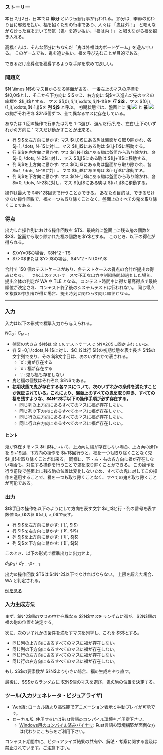 
<div>

<span>

<span>

<div>

<section>

### **ストーリー**

<p>
本日 2月2日、日本では
<strong>
節分
</strong>
という伝統行事が行われる。
節分は、季節の変わり目に邪気を払い、福を招くための行事であり、人々は 「鬼は外！」 と唱えながら炒った豆をまいて邪気（鬼）を追い払い、「福は内！」 と唱えながら福を招き入れる。
</p>

<p>
高橋くんは、そんな節分にちなんだ「鬼は外福は内ボードゲーム」を遊んでいる。
このゲームでも、鬼を追い払い、福を呼び込むことが目的である。
</p>

<p>
できるだけ高得点を獲得するような手順を求めて欲しい。
</p>

</section>

</div>

<div>

<section>

### **問題文**

<p>
$N \times N$のマス目からなる盤面がある。
一番左上のマスの座標を $(0,0)$とし、そこから下方向に $i$マス、右方向に $j$マス進んだ先のマスの座標を $(i,j)$とする。
マス $(i,0),(i,1),\cdots,(i,N-1)$を 
<strong>
行 $i$
</strong>
、マス $(0,j),(1,j),\cdots,(N-1,j)$を 
<strong>
列 $j$
</strong>
と呼ぶ。
初期状態では、盤面上に 
<strong>
鬼
</strong>

<img src="https://img.atcoder.jp/ahc042/cnhLtdRT_oni.png">

</img>
と 
<strong>
福
</strong>

<img src="https://img.atcoder.jp/ahc042/cnhLtdRT_fuku.png">

</img>
の駒がそれぞれ $2N$個ずつ、全て異なるマスに存在している。
</p>

<p>
あなたは 1 回の操作で行または列を 1 つ選び、選んだ行/列を、左右/上下のいずれかの方向に 1 マスだけ動かすことが出来る。
</p>

<ul>

<li>
行 $i$を左方向に動かす: マス $(i,0)$にある駒は盤面から取り除かれ、各 $j=1, \dots, N-1$に対し、マス $(i,j)$にある駒は $(i,j-1)$に移動する。
</li>

<li>
行 $i$を右方向に動かす: マス $(i,N-1)$にある駒は盤面から取り除かれ、各 $j=0, \dots, N-2$に対し、マス $(i,j)$にある駒は $(i,j+1)$に移動する。
</li>

<li>
列 $j$を上方向に動かす: マス $(0,j)$にある駒は盤面から取り除かれ、各 $i=1, \dots, N-1$に対し、マス $(i,j)$にある駒は $(i-1,j)$に移動する。
</li>

<li>
列 $j$を下方向に動かす: マス $(N-1,j)$にある駒は盤面から取り除かれ、各 $i=0, \dots, N-2$に対し、マス $(i,j)$にある駒は $(i+1,j)$に移動する。
</li>

</ul>

<p>
操作は最大で $4N^2$回まで行うことができる。
あなたの目的は、できるだけ少ない操作回数で、福を一つも取り除くことなく、盤面上のすべての鬼を取り除くことである。
</p>

</section>

</div>

<div>

<section>

### **得点**

<p>
出力した操作列における操作回数を $T$、最終的に盤面上に残る鬼の個数を $X$、盤面から取り除かれた福の個数を $Y$とする。
このとき、以下の得点が得られる。
</p>

<ul>

<li>
$X=Y=0$の場合、$8N^2 - T$
</li>

<li>
$X>0$または $Y>0$の場合、$4N^2 - N (X+Y)$
</li>

</ul>

<p>
合計で 150 個のテストケースがあり、各テストケースの得点の合計が提出の得点となる。
一つ以上のテストケースで不正な出力や制限時間超過をした場合、提出全体の判定が
<span>
WA
</span>
や
<span>
TLE
</span>
となる。
コンテスト時間中に得た最高得点で最終順位が決定され、コンテスト終了後のシステムテストは行われない。 同じ得点を複数の参加者が得た場合、提出時刻に関わらず同じ順位となる。
</p>

</section>

</div>

---

<div>

<div>

<section>

### **入力**

<p>
入力は以下の形式で標準入力から与えられる。
</p>

<div>

$N$$C_0$$\vdots$$C_{N-1}$
</div>

<ul>

<li>
盤面の大きさ $N$は 全てのテストケースで $N=20$に固定されている。
</li>

<li>
各 $i=0,1,\cdots,N-1$に対し、$C_i$は行 $i$の初期状態を表す長さ $N$の文字列であり、その $j$文字目は、次のいずれかで表される。
<ul>

<li>
`x`: 鬼が存在する
</li>

<li>
`o`: 福が存在する
</li>

<li>
`.`: 鬼も福も存在しない
</li>

</ul>

</li>

<li>
鬼と福の個数はそれぞれ $2N$である。
</li>

<li>

<strong>
初期状態で鬼が存在する各マスについて、次のいずれかの条件を満たすことが保証されている。これにより、盤面上のすべての鬼を取り除き、すべての福を残すような、$4N^2$手以下の操作手順が必ず存在する。
</strong>

<ul>

<li>
同じ列の上方向にあるすべてのマスに福が存在しない。
</li>

<li>
同じ列の下方向にあるすべてのマスに福が存在しない。
</li>

<li>
同じ行の左方向にあるすべてのマスに福が存在しない。
</li>

<li>
同じ行の右方向にあるすべてのマスに福が存在しない。
</li>

</ul>

</li>

</ul>

#### **ヒント**

<p>
鬼が存在するマス $(i,j)$について、上方向に福が存在しない場合、上方向の操作を $i+1$回、下方向の操作を $i+1$回行うと、福を一つも取り除くことなく鬼 $(i,j)$を取り除くことが出来る。
同様に、下・左・右の各方向に福が存在しない場合も、対応する操作を行うことで鬼を取り除くことができる。
この操作を行う前後で盤面上に残る駒の位置は変化しないため、すべての鬼に対してこの操作を適用することで、福を一つも取り除くことなく、すべての鬼を取り除くことが可能である。
</p>

</section>

</div>

<div>

<section>

### **出力**

<p>
$t$手目の操作を以下のようにして方向を表す文字 $d_t$と行・列の番号を表す数値 $p_t$の組 $(d_t, p_t)$で表す。
</p>

<ul>

<li>
行 $i$を左方向に動かす: (`L`, $i$)
</li>

<li>
行 $i$を右方向に動かす: (`R`, $i$)
</li>

<li>
列 $j$を上方向に動かす: (`U`, $j$)
</li>

<li>
列 $j$を下方向に動かす: (`D`, $j$)
</li>

</ul>

<p>
このとき、以下の形式で標準出力に出力せよ。
</p>

<div>

$d_0$$p_0$$\vdots$$d_{T-1}$$p_{T-1}$
</div>

<p>
出力の操作回数 $T$は $4N^2$以下でなければならない。
上限を超えた場合、
<span>
WA
</span>
と判定される。
</p>

<p>
<a href="https://img.atcoder.jp/ahc042/cnhLtdRT.html?lang=ja&seed=0&output=sample">例を見る</a>
</p>

</section>

</div>

<div>

<section>

### **入力生成方法**

<p>
まず、$N^2$個のマスの中から異なる $2N$マスをランダムに選び、$2N$個の福の駒の位置を決定する。
</p>

<p>
次に、次のいずれかの条件を満たすマスを列挙し、これを $S$とする。
</p>

<ul>

<li>
同じ列の上方向にあるすべてのマスに福が存在しない。
</li>

<li>
同じ列の下方向にあるすべてのマスに福が存在しない。
</li>

<li>
同じ行の左方向にあるすべてのマスに福が存在しない。
</li>

<li>
同じ行の右方向にあるすべてのマスに福が存在しない。
</li>

</ul>

<p>
もし $S$の要素数が $2N$より小さい場合、福の生成をやり直す。
</p>

<p>
最後に、$S$からランダムに $2N$個のマスを選び、鬼の駒の位置を決定する。
</p>

</section>

</div>

<div>

<section>

### **ツール(入力ジェネレータ・ビジュアライザ)**

<ul>

<li>
<a href="https://img.atcoder.jp/ahc042/cnhLtdRT.html?lang=ja">Web版</a>: ローカル版より高性能でアニメーション表示と手動プレイが可能です。
</li>

<li>
<a href="https://img.atcoder.jp/ahc042/cnhLtdRT.zip">ローカル版</a>: 使用するには<a href="https://www.rust-lang.org/ja">Rust言語</a>のコンパイル環境をご用意下さい。
<ul>

<li>
<a href="https://img.atcoder.jp/ahc042/cnhLtdRT_windows.zip">Windows用のコンパイル済みバイナリ</a>: Rust言語の環境構築が面倒な方は代わりにこちらをご利用下さい。
</li>

</ul>

</li>

</ul>

<p>
コンテスト期間中に、ビジュアライズ結果の共有や、解法・考察に関する言及は禁止されています。ご注意下さい。
</p>

</section>

</div>

</div>

</span>

</span>

</div>
